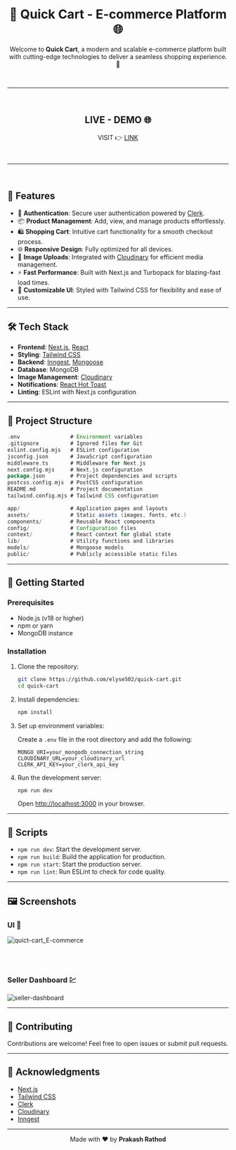 <div align="center">
   
# 🛒 Quick Cart - E-commerce Platform 🌐

Welcome to **Quick Cart**, a modern and scalable e-commerce platform built with cutting-edge technologies to deliver a seamless shopping experience. 🚀

<br /><hr /><br />

## LIVE - DEMO 🌐
  
VISIT 👉 [LINK](https://quick-cart-beta-bice.vercel.app)

</div>

<br /><hr /><br />

## 🌟 Features

- 🔐 **Authentication**: Secure user authentication powered by [Clerk](https://clerk.dev).
- 📦 **Product Management**: Add, view, and manage products effortlessly.
- 🛍️ **Shopping Cart**: Intuitive cart functionality for a smooth checkout process.
- 🌐 **Responsive Design**: Fully optimized for all devices.
- 📸 **Image Uploads**: Integrated with [Cloudinary](https://cloudinary.com) for efficient media management.
- ⚡ **Fast Performance**: Built with Next.js and Turbopack for blazing-fast load times.
- 🎨 **Customizable UI**: Styled with Tailwind CSS for flexibility and ease of use.

---

## 🛠️ Tech Stack

- **Frontend**: [Next.js](https://nextjs.org), [React](https://reactjs.org)
- **Styling**: [Tailwind CSS](https://tailwindcss.com)
- **Backend**: [Inngest](https://www.inngest.com), [Mongoose](https://mongoosejs.com)
- **Database**: MongoDB
- **Image Management**: [Cloudinary](https://cloudinary.com)
- **Notifications**: [React Hot Toast](https://react-hot-toast.com)
- **Linting**: ESLint with Next.js configuration

---

## 📂 Project Structure

```groovy
.env                # Environment variables
.gitignore          # Ignored files for Git
eslint.config.mjs   # ESLint configuration
jsconfig.json       # JavaScript configuration
middleware.ts       # Middleware for Next.js
next.config.mjs     # Next.js configuration
package.json        # Project dependencies and scripts
postcss.config.mjs  # PostCSS configuration
README.md           # Project documentation
tailwind.config.mjs # Tailwind CSS configuration

app/                # Application pages and layouts
assets/             # Static assets (images, fonts, etc.)
components/         # Reusable React components
config/             # Configuration files
context/            # React context for global state
lib/                # Utility functions and libraries
models/             # Mongoose models
public/             # Publicly accessible static files
```

---

## 🚀 Getting Started

### Prerequisites

- Node.js (v18 or higher)
- npm or yarn
- MongoDB instance

### Installation

1. Clone the repository:

   ```bash
   git clone https://github.com/elyse502/quick-cart.git
   cd quick-cart
   ```

2. Install dependencies:

   ```bash
   npm install
   ```

3. Set up environment variables:

   Create a `.env` file in the root directory and add the following:

   ```env
   MONGO_URI=your_mongodb_connection_string
   CLOUDINARY_URL=your_cloudinary_url
   CLERK_API_KEY=your_clerk_api_key
   ```

4. Run the development server:

   ```bash
   npm run dev
   ```

   Open [http://localhost:3000](http://localhost:3000) in your browser.

---

## 📜 Scripts

- `npm run dev`: Start the development server.
- `npm run build`: Build the application for production.
- `npm run start`: Start the production server.
- `npm run lint`: Run ESLint to check for code quality.

---

## 🖼️ Screenshots
### UI 👤
![quict-cart_E-commerce](https://github.com/user-attachments/assets/fa321ce8-76ce-43f3-925e-6a48b693633d)

<br /><br />

### Seller Dashboard 💹
![seller-dashboard](https://github.com/user-attachments/assets/163f186d-d464-44ca-a92b-1f93a5eb5668)

---

## 🤝 Contributing

Contributions are welcome! Feel free to open issues or submit pull requests.

---

## 🙌 Acknowledgments

- [Next.js](https://nextjs.org)
- [Tailwind CSS](https://tailwindcss.com)
- [Clerk](https://clerk.dev)
- [Cloudinary](https://cloudinary.com)
- [Inngest](https://www.inngest.com)

---

<div align="center">
Made with ❤️ by <b>Prakash Rathod</b>
</div>

